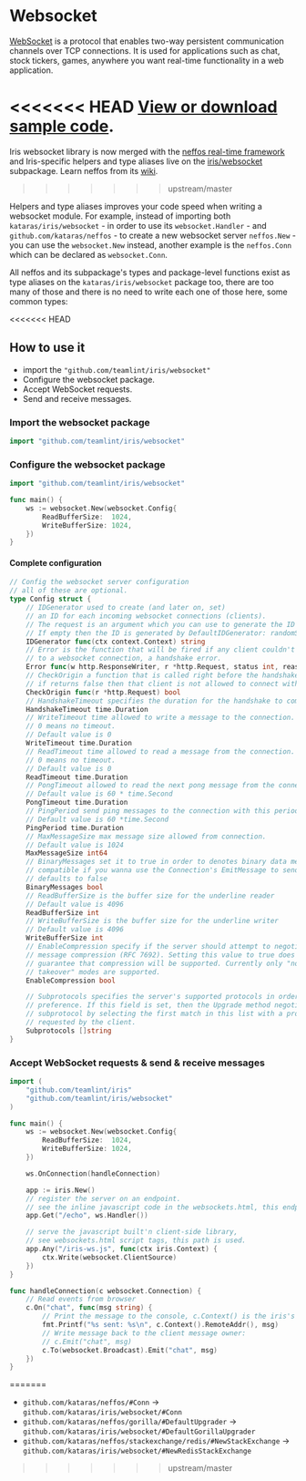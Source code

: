 # Websocket

[WebSocket](https://wikipedia.org/wiki/WebSocket) is a protocol that enables two-way persistent communication channels over TCP connections. It is used for applications such as chat, stock tickers, games, anywhere you want real-time functionality in a web application.

<<<<<<< HEAD
[View or download sample code](https://github.com/teamlint/iris/tree/master/_examples/websocket).
=======
Iris websocket library is now merged with the [neffos real-time framework](https://github.com/kataras/neffos) and Iris-specific helpers and type aliases live on the [iris/websocket](https://github.com/kataras/iris/tree/master/websocket) subpackage. Learn neffos from its [wiki](https://github.com/kataras/neffos#learning-neffos).
>>>>>>> upstream/master

Helpers and type aliases improves your code speed when writing a websocket module.
For example, instead of importing both `kataras/iris/websocket` - in order to use its `websocket.Handler` - and `github.com/kataras/neffos` - to create a new websocket server `neffos.New` - you can use the `websocket.New` instead, another example is the `neffos.Conn` which can be declared as `websocket.Conn`.

All neffos and its subpackage's types and package-level functions exist as type aliases on the `kataras/iris/websocket` package too, there are too many of those and there is no need to write each one of those here, some common types: 

<<<<<<< HEAD
## How to use it

* import the `"github.com/teamlint/iris/websocket"`
* Configure the websocket package.
* Accept WebSocket requests.
* Send and receive messages.

### Import the websocket package

```go
import "github.com/teamlint/iris/websocket"
```

### Configure the websocket package

```go
import "github.com/teamlint/iris/websocket"

func main() {
    ws := websocket.New(websocket.Config{
        ReadBufferSize:  1024,
        WriteBufferSize: 1024,
    })
}
```

#### Complete configuration

```go
// Config the websocket server configuration
// all of these are optional.
type Config struct {
    // IDGenerator used to create (and later on, set)
    // an ID for each incoming websocket connections (clients).
    // The request is an argument which you can use to generate the ID (from headers for example).
    // If empty then the ID is generated by DefaultIDGenerator: randomString(64)
    IDGenerator func(ctx context.Context) string
    // Error is the function that will be fired if any client couldn't upgrade the HTTP connection
    // to a websocket connection, a handshake error.
    Error func(w http.ResponseWriter, r *http.Request, status int, reason error)
    // CheckOrigin a function that is called right before the handshake,
    // if returns false then that client is not allowed to connect with the websocket server.
    CheckOrigin func(r *http.Request) bool
    // HandshakeTimeout specifies the duration for the handshake to complete.
    HandshakeTimeout time.Duration
    // WriteTimeout time allowed to write a message to the connection.
    // 0 means no timeout.
    // Default value is 0
    WriteTimeout time.Duration
    // ReadTimeout time allowed to read a message from the connection.
    // 0 means no timeout.
    // Default value is 0
    ReadTimeout time.Duration
    // PongTimeout allowed to read the next pong message from the connection.
    // Default value is 60 * time.Second
    PongTimeout time.Duration
    // PingPeriod send ping messages to the connection with this period. Must be less than PongTimeout.
    // Default value is 60 *time.Second
    PingPeriod time.Duration
    // MaxMessageSize max message size allowed from connection.
    // Default value is 1024
    MaxMessageSize int64
    // BinaryMessages set it to true in order to denotes binary data messages instead of utf-8 text
    // compatible if you wanna use the Connection's EmitMessage to send a custom binary data to the client, like a native server-client communication.
    // defaults to false
    BinaryMessages bool
    // ReadBufferSize is the buffer size for the underline reader
    // Default value is 4096
    ReadBufferSize int
    // WriteBufferSize is the buffer size for the underline writer
    // Default value is 4096
    WriteBufferSize int
    // EnableCompression specify if the server should attempt to negotiate per
    // message compression (RFC 7692). Setting this value to true does not
    // guarantee that compression will be supported. Currently only "no context
    // takeover" modes are supported.
    EnableCompression bool

    // Subprotocols specifies the server's supported protocols in order of
    // preference. If this field is set, then the Upgrade method negotiates a
    // subprotocol by selecting the first match in this list with a protocol
    // requested by the client.
    Subprotocols []string
}
```

### Accept WebSocket requests & send & receive messages

```go
import (
    "github.com/teamlint/iris"
    "github.com/teamlint/iris/websocket"
)

func main() {
    ws := websocket.New(websocket.Config{
        ReadBufferSize:  1024,
        WriteBufferSize: 1024,
    })

    ws.OnConnection(handleConnection)

    app := iris.New()
    // register the server on an endpoint.
    // see the inline javascript code in the websockets.html, this endpoint is used to connect to the server.
    app.Get("/echo", ws.Handler())

    // serve the javascript built'n client-side library,
    // see websockets.html script tags, this path is used.
    app.Any("/iris-ws.js", func(ctx iris.Context) {
        ctx.Write(websocket.ClientSource)
    })
}

func handleConnection(c websocket.Connection) {
    // Read events from browser
    c.On("chat", func(msg string) {
        // Print the message to the console, c.Context() is the iris's http context.
        fmt.Printf("%s sent: %s\n", c.Context().RemoteAddr(), msg)
        // Write message back to the client message owner:
        // c.Emit("chat", msg)
        c.To(websocket.Broadcast).Emit("chat", msg)
    })
}
```
=======
- `github.com/kataras/neffos/#Conn`  -> `github.com/kataras/iris/websocket/#Conn`
- `github.com/kataras/neffos/gorilla/#DefaultUpgrader` ->  `github.com/kataras/iris/websocket/#DefaultGorillaUpgrader`
- `github.com/kataras/neffos/stackexchange/redis/#NewStackExchange` ->  `github.com/kataras/iris/websocket/#NewRedisStackExchange`
>>>>>>> upstream/master
